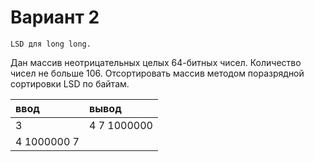 # Вариант 2
 
 `LSD для long long.`

 Дан массив неотрицательных целых 64-битных чисел. Количество чисел не больше 106. Отсортировать массив методом
 поразрядной сортировки LSD по байтам.
 
 
| ввод                  | вывод       |
|:----------------------|:------------|
| 3                     | 4 7 1000000 |
| 4 1000000 7           |             |
